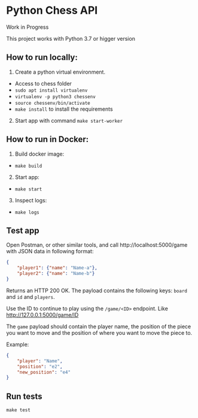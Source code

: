 # Python Chess API

Work in Progress

This project works with Python 3.7 or higger version

## How to run locally:
1. Create a python virtual environment.
- Access to chess folder
- `sudo apt install virtualenv`
- `virtualenv -p python3 chessenv`
- `source chessenv/bin/activate`
- `make install`  to install the requirements
2. Start app with command `make start-worker`

## How to run in Docker:
1. Build docker image:
- `make build`
2. Start app:
- `make start`
3. Inspect logs:
- `make logs`

## Test app
Open Postman, or other similar tools, and call http://localhost:5000/game with JSON data in following format:
```json
{
	"player1": {"name": "Name-a"},
	"player2": {"name": "Name-b"}
}
```

Returns an HTTP 200 OK. The payload contains the following keys: `board` and `id` and `players`.

Use the ID to continue to play using the `/game/<ID>` endpoint. Like http://127.0.0.1:5000/game/ID

The `game` payload should contain the player name, the position of the piece you want to move and the
position of where you want to move the piece to.

Example:

```json
{
	"player": "Name",
	"position": "e2",
	"new_position": "e4"
}
```

## Run tests
`make test`
